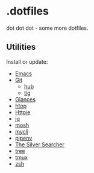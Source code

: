 .dotfiles
=========

dot dot dot - some more dotfiles.

## Utilities

Install or update:

- [Emacs](https://www.gnu.org/software/emacs)
- [Git](https://git-scm.com)
    - [hub](https://hub.github.com)
    - [tig](https://jonas.github.io/tig)
- [Glances](https://nicolargo.github.io/glances)
- [htop](http://hisham.hm/htop/)
- [Httpie](https://httpie.org)
- [jq](https://stedolan.github.io/jq)
- [mosh](https://mosh.org)
- [mycli](http://www.mycli.net)
- [pipenv](https://docs.pipenv.org)
- [The Silver Searcher](https://geoff.greer.fm/ag)
- [tree](http://mama.indstate.edu/users/ice/tree)
- [tmux](https://github.com/tmux/tmux/wiki)
- [zsh](http://zsh.sourceforge.net)
